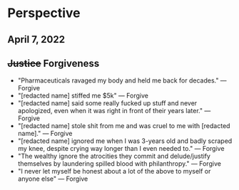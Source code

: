 # Perspective
## April 7, 2022

## ~~Justice~~ Forgiveness
* "Pharmaceuticals ravaged my body and held me back for decades." — Forgive
* "[redacted name] stiffed me $5k" — Forgive
* "[redacted name] said some really fucked up stuff and never apologized, even when it was right in front of their years later." — Forgive
* "[redacted name] stole shit from me and was cruel to me with [redacted name]." — Forgive
* "[redacted name] ignored me when I was 3-years old and badly scraped my knee, despite crying way longer than I even needed to." — Forgive
* "The wealthy ignore the atrocities they commit and delude/justify themselves by laundering spilled blood with philanthropy." — Forgive
* "I never let myself be honest about a lot of the above to myself or anyone else" — Forgive

